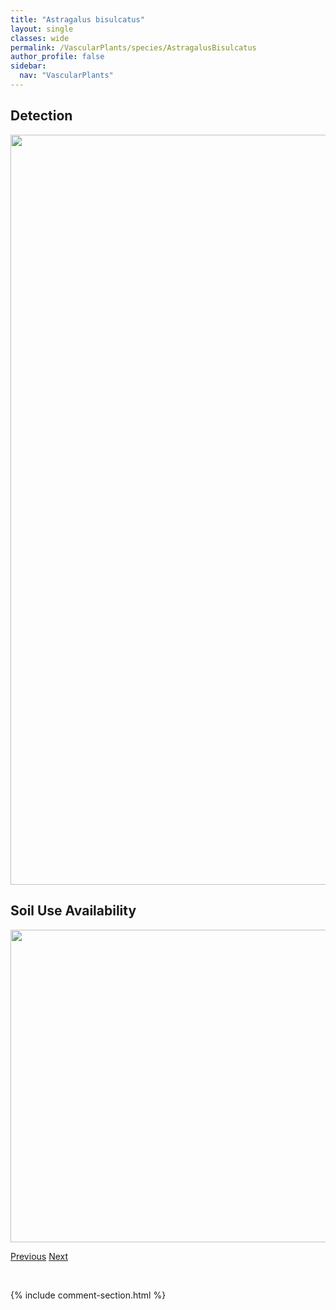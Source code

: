 ```yaml
---
title: "Astragalus bisulcatus"
layout: single
classes: wide
permalink: /VascularPlants/species/AstragalusBisulcatus
author_profile: false
sidebar:
  nav: "VascularPlants"
---
```


<h2>Detection</h2>

<a href="https://drive.google.com/uc?export=view&id=1DjkOHS9LPi067zK4Iy5QK0E_-JeRyB5Z">
<img src="https://drive.google.com/uc?export=view&id=1DjkOHS9LPi067zK4Iy5QK0E_-JeRyB5Z" height = "1200" width = "800">
</a>


<h2>Soil Use Availability</h2>

<a href="https://drive.google.com/uc?export=view&id=1lPsFsxBXdZvnGd8r7YtDSUy6UXrM289M">
<img src="https://drive.google.com/uc?export=view&id=1lPsFsxBXdZvnGd8r7YtDSUy6UXrM289M" height = "500" width = "1000">
</a>


<a href="/DevelopmentWebsite/VascularPlants/species/AstragalusAustralis" class="pagination--pager" title="Astragalus australis">Previous</a> <a href="/DevelopmentWebsite/VascularPlants/species/AstragalusBodinii" class="pagination--pager" title="Astragalus bodinii">Next</a>

<p>&nbsp;</p>

{% include comment-section.html %}
